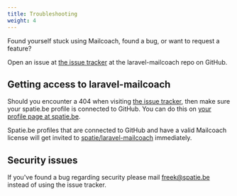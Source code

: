 ```yaml
---
title: Troubleshooting
weight: 4
---
```


Found yourself stuck using Mailcoach, found a bug, or want to request a feature?

Open an issue at [the issue tracker](https://github.com/spatie/laravel-mailcoach/issues/new) at the laravel-mailcoach repo on GitHub.

## Getting access to laravel-mailcoach

Should you encounter a 404 when visiting [the issue tracker](https://github.com/spatie/laravel-mailcoach/issues), then make sure your spatie.be profile is connected to GitHub. You can do this on [your profile page at spatie.be](https://spatie.be/profile).

Spatie.be profiles that are connected to GitHub and have a valid Mailcoach license will get invited to [spatie/laravel-mailcoach](https://github.com/spatie/laravel-mailcoach) immediately. 

## Security issues

If you've found a bug regarding security please mail [freek@spatie.be](mailto:freek@spatie.be) instead of using the issue tracker.
